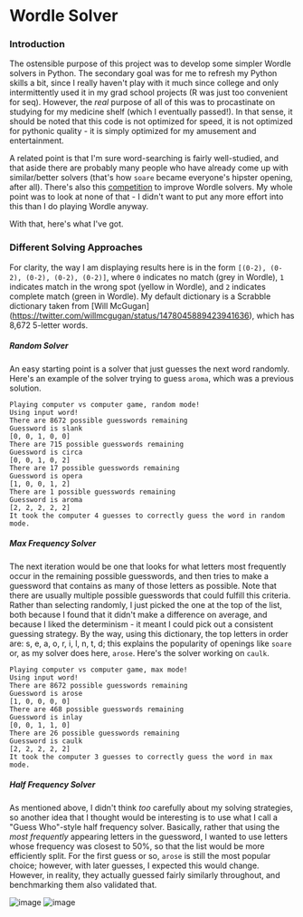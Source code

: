 # Wordle Solver

### Introduction
The ostensible purpose of this project was to develop some simpler Wordle solvers in Python. The secondary goal was for me to refresh my Python skills a bit, since I really haven't play with it much since college and only intermittently used it in my grad school projects (R was just too convenient for seq). However, the *real* purpose of all of this was to procastinate on studying for my medicine shelf (which I eventually passed!). In that sense, it should be noted that this code is not optimized for speed, it is not optimized for pythonic quality - it is simply optimized for my amusement and entertainment.

A related point is that I'm sure word-searching is fairly well-studied, and that aside there are probably many people who have already come up with similar/better solvers (that's how `soare` became everyone's hipster opening, after all). There's also this [competition](https://github.com/Kinkelin/WordleCompetition) to improve Wordle solvers. My whole point was to look at none of that - I didn't want to put any more effort into this than I do playing Wordle anyway.

With that, here's what I've got.

### Different Solving Approaches

For clarity, the way I am displaying results here is in the form `[(0-2), (0-2), (0-2), (0-2), (0-2)]`, where `0` indicates no match (grey in Wordle), `1` indicates match in the wrong spot (yellow in Wordle), and `2` indicates complete match (green in Wordle). My default dictionary is a Scrabble dictionary taken from [Will McGugan] (https://twitter.com/willmcgugan/status/1478045889423941636), which has 8,672 5-letter words.

##### Random Solver

An easy starting point is a solver that just guesses the next word randomly. Here's an example of the solver trying to guess `aroma`, which was a previous solution.

```
Playing computer vs computer game, random mode!
Using input word!
There are 8672 possible guesswords remaining
Guessword is slank
[0, 0, 1, 0, 0]
There are 715 possible guesswords remaining
Guessword is circa
[0, 0, 1, 0, 2]
There are 17 possible guesswords remaining
Guessword is opera
[1, 0, 0, 1, 2]
There are 1 possible guesswords remaining
Guessword is aroma
[2, 2, 2, 2, 2]
It took the computer 4 guesses to correctly guess the word in random mode.
```

##### Max Frequency Solver

The next iteration would be one that looks for what letters most frequently occur in the remaining possible guesswords, and then tries to make a guessword that contains as many of those letters as possible. Note that there are usually multiple possible guesswords that could fulfill this criteria. Rather than selecting randomly, I just picked the one at the top of the list, both because I found that it didn't make a difference on average, and because I liked the determinism - it meant I could pick out a consistent guessing strategy. By the way, using this dictionary, the top letters in order are: s, e, a, o, r, i, l, n, t, d; this explains the popularity of openings like `soare` or, as my solver does here, `arose`. Here's the solver working on `caulk`.

```
Playing computer vs computer game, max mode!
Using input word!
There are 8672 possible guesswords remaining
Guessword is arose
[1, 0, 0, 0, 0]
There are 468 possible guesswords remaining
Guessword is inlay
[0, 0, 1, 1, 0]
There are 26 possible guesswords remaining
Guessword is caulk
[2, 2, 2, 2, 2]
It took the computer 3 guesses to correctly guess the word in max mode.
```

##### Half Frequency Solver

As mentioned above, I didn't think *too* carefully about my solving strategies, so another idea that I thought would be interesting is to use what I call a "Guess Who"-style half frequency solver. Basically, rather that using the *most frequently* appearing letters in the guessword, I wanted to use letters whose frequency was closest to 50%, so that the list would be more efficiently split. For the first guess or so, `arose` is still the most popular choice; however, with later guesses, I expected this would change. However, in reality, they actually guessed fairly similarly throughout, and benchmarking them also validated that.

![image](https://user-images.githubusercontent.com/28656813/156404797-430317c0-42d9-4685-aa42-e6bc2cae7387.png)
![image](https://user-images.githubusercontent.com/28656813/156404819-f0d6436f-2725-4516-b0cc-5956c4ee579f.png)



